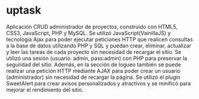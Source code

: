 # uptask

Aplicación CRUD administrador de proyectos, construido con HTML5, CSS3, JavaScript, PHP y MySQL.
Se utilizó JavaScript(VainillaJS) y tecnología Ajax para poder ejecutar peticiones HTTP que realicen consultas a la base de datos utilizando PHP y SQL y puedan crear,
eliminar, actualizar y leer las tareas de cada proyecto sin necesidad de recargar el sitio.
Se utilizó una sesión (usuario: admin, pass:admin) con PHP para preservar la seguridad del sitio. Además, en la sección de logueo también se puede realizar una petición
HTTP mediante AJAX para poder crear un usuario (administrador) sin necesidad de recargar la página.
Se utilizó el plugin SweetAlert para crear avisos personalizados y atractivos y se minificó para mejorar el rendimiento del sitio.
